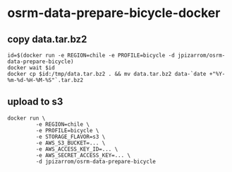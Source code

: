 # osrm-data-prepare-bicycle-docker

## copy data.tar.bz2
```
id=$(docker run -e REGION=chile -e PROFILE=bicycle -d jpizarrom/osrm-data-prepare-bicycle)
docker wait $id
docker cp $id:/tmp/data.tar.bz2 . && mv data.tar.bz2 data-`date +"%Y-%m-%d-%H-%M-%S"`.tar.bz2
```

## upload to s3

```
docker run \
         -e REGION=chile \
         -e PROFILE=bicycle \
         -e STORAGE_FLAVOR=s3 \
         -e AWS_S3_BUCKET=... \
         -e AWS_ACCESS_KEY_ID=... \
         -e AWS_SECRET_ACCESS_KEY=... \
         -d jpizarrom/osrm-data-prepare-bicycle
```